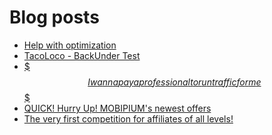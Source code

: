 # Blog posts
<!-- BLOG-POST-LIST:START -->
- [Help with optimization](https://afflift.com/f/threads/help-with-optimization.10095/)
- [TacoLoco - BackUnder Test](https://afflift.com/f/threads/tacoloco-backunder-test.10080/)
- [$$$ I wanna pay a professional to run traffic for me $$$](https://afflift.com/f/threads/i-wanna-pay-a-professional-to-run-traffic-for-me.10132/)
- [QUICK! Hurry Up! MOBIPIUM&#39;s newest offers](https://afflift.com/f/threads/quick-hurry-up-mobipiums-newest-offers.10131/)
- [The very first competition for affiliates of all levels!](https://afflift.com/f/threads/the-very-first-competition-for-affiliates-of-all-levels.10007/)
<!-- BLOG-POST-LIST:END -->
